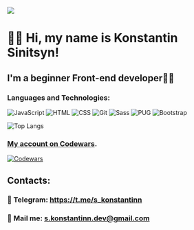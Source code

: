 ![](https://s9.gifyu.com/images/ExemplaryFairFeline-max-1mb-1-1.gif)
# 👋🏻 Hi, my name is Konstantin Sinitsyn!
## I'm a beginner Front-end developer👨‍💻

### Languages and Technologies:
![JavaScript](https://img.shields.io/badge/-JavaScript-454443?style=for-the-badge&logo=JavaScript)
![HTML](https://img.shields.io/badge/-HTML-454443?style=for-the-badge&logo=html5)
![CSS](https://img.shields.io/badge/-CSS-454443?style=for-the-badge&logo=css3)
![Git](https://img.shields.io/badge/-git-454443?style=for-the-badge&logo=git)
![Sass](https://img.shields.io/badge/-Sass-454443?style=for-the-badge&logo=sass)
![PUG](https://img.shields.io/badge/-pug-454443?style=for-the-badge&logo=pug)
![Bootstrap](https://img.shields.io/badge/-Bootstrap-454443?style=for-the-badge&logo=bootstrap)

![Top Langs](https://github-readme-stats.vercel.app/api/top-langs/?username=Konstantin-Sinitsyn&show_icons=true&theme=tokyonight&layout=compact)

### [My account on Codewars](https://www.codewars.com/users/Konstantin-Sinitsyn).
[![Codewars](https://www.codewars.com/users/Konstantin-Sinitsyn/badges/large)](https://www.codewars.com/users/Konstantin-Sinitsyn)

## Contacts:
### 📱 Telegram: https://t.me/s_konstantinn
### 📧 Mail me: s.konstantinn.dev@gmail.com
